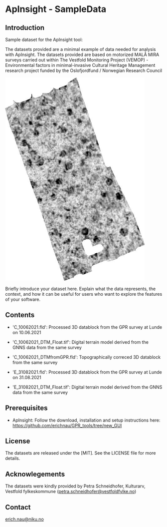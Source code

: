 # ApInsight - SampleData

## Introduction
Sample dataset for the ApInsight tool: 

The datasets provided are a minimal example of data needed for analysis with ApInsight. The datasets provided are based on motorized MALÅ MIRA surveys carried out within The Vestfold Monitoring Project (VEMOP) - Environmental factors in minimal-invasive Cultural Heritage Management research project funded by the Oslofjordfund / Norwegian Research Council

![GPR depthslice C_10062021](C_10062021_040-050.jpg)

Briefly introduce your dataset here. Explain what the data represents, the context, and how it can be useful for users who want to explore the features of your software.

## Contents
- 'C_10062021.fld': Processed 3D datablock from the GPR survey at Lunde on 10.06.2021
 - 'C_10062021_DTM_Float.tif': Digital terrain model derived from the GNNS data from the same survey
- 'C_10062021_DTMfromGPR.fld': Topographically correced 3D datablock from the same survey

- 'E_31082021.fld': Processed 3D datablock from the GPR survey at Lunde on 31.08.2021
- 'E_31082021_DTM_Float.tif': Digital terrain model derived from the GNNS data from the same survey

## Prerequisites
- ApInsight: Follow the download, installation and setup instructions here: https://github.com/erichnau/GPR_tools/tree/new_GUI


## License
The datasets are released under the [MIT]. See the LICENSE file for more details.
## Acknowlegements
The datasets were kindly provided by Petra Schneidhofer, Kulturarv, Vestfold fylkeskommune (petra.schneidhofer@vestfoldfylke.no)

## Contact
erich.nau@niku.no
